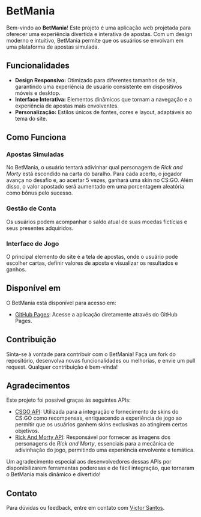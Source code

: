 
# BetMania

Bem-vindo ao **BetMania**! Este projeto é uma aplicação web projetada para oferecer uma experiência divertida e interativa de apostas. Com um design moderno e intuitivo, BetMania permite que os usuários se envolvam em uma plataforma de apostas simulada.

## Funcionalidades

- **Design Responsivo:** Otimizado para diferentes tamanhos de tela, garantindo uma experiência de usuário consistente em dispositivos móveis e desktop.
- **Interface Interativa:** Elementos dinâmicos que tornam a navegação e a experiência de apostas mais envolventes.
- **Personalização:** Estilos únicos de fontes, cores e layout, adaptáveis ao tema do site.

## Como Funciona

### Apostas Simuladas
No BetMania, o usuário tentará adivinhar qual personagem de *Rick and Morty* está escondido na carta do baralho. Para cada acerto, o jogador avança no desafio e, ao acertar 5 vezes, ganhará uma skin no CS:GO. Além disso, o valor apostado será aumentado em uma porcentagem aleatória como bônus pelo sucesso.

### Gestão de Conta
Os usuários podem acompanhar o saldo atual de suas moedas fictícias e seus presentes adquiridos.

### Interface de Jogo
O principal elemento do site é a tela de apostas, onde o usuário pode escolher cartas, definir valores de aposta e visualizar os resultados e ganhos.

## Disponível em

O BetMania está disponível para acesso em:

- [GitHub Pages](https://victorsantos09.github.io/BetMania): Acesse a aplicação diretamente através do GitHub Pages.

## Contribuição

Sinta-se à vontade para contribuir com o BetMania! Faça um fork do repositório, desenvolva novas funcionalidades ou melhorias, e envie um pull request. Qualquer contribuição é bem-vinda!

## Agradecimentos

Este projeto foi possível graças às seguintes APIs:

- [CSGO API](https://bymykel.github.io/CSGO-API/?ref=public_apis): Utilizada para a integração e fornecimento de skins do CS:GO como recompensas, enriquecendo a experiência de jogo ao permitir que os usuários ganhem skins exclusivas ao atingirem certos objetivos.
- [Rick And Morty API](https://rickandmortyapi.com): Responsável por fornecer as imagens dos personagens de *Rick and Morty*, essenciais para a mecânica de adivinhação do jogo, permitindo uma experiência envolvente e temática.
  
Um agradecimento especial aos desenvolvedores dessas APIs por disponibilizarem ferramentas poderosas e de fácil integração, que tornaram o BetMania mais dinâmico e divertido!

## Contato

Para dúvidas ou feedback, entre em contato com [Victor Santos](https://www.linkedin.com/in/victorsantos09/).
